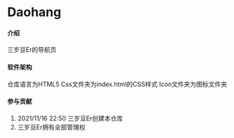 # Daohang

#### 介绍
三岁豆Er的导航页

#### 软件架构

仓库语言为HTML5
Css文件夹为index.html的CSS样式
Icon文件夹为图标文件夹

#### 参与贡献

1.  2021/11/16  22:50  三岁豆Er创建本仓库
2.  三岁豆Er拥有全部管理权

